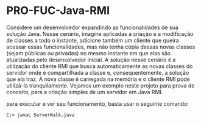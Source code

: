 # PRO-FUC-Java-RMI
Considere um desenvolvedor expandindo as funcionalidades de sua solução Java. Nesse
cenário, imagine aplicadas a criação e a modificação de classes a todo o instante, adicione
também um cliente que queira acessar essas funcionalidades, mas não tenha cópia dessas
novas classes (sejam públicas ou privadas) no mesmo instante em que elas são atualizadas pelo
desenvolvedor inicial.
A solução nesse cenário é a utilização do cliente RMI que busca automaticamente as novas
classes do servidor onde é compartilhada a classe e, consequentemente, a solução que ela traz.
A nova classe é carregada na memória e o cliente RMI pode utilizá-la tranquilamente.
Vejamos um exemplo neste projeto para prova de conceito, para a criação simples de um servidor em Java RMI.

para executar e ver seu funcionamento, basta usar o seguinte comando:
    
    C:> javac ServerWalk.java
